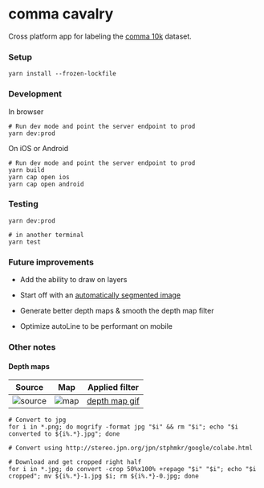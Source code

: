 # comma cavalry

Cross platform app for labeling the [comma 10k](https://github.com/commaai/comma10k) dataset.

### Setup

```
yarn install --frozen-lockfile
```

### Development

In browser 

```
# Run dev mode and point the server endpoint to prod
yarn dev:prod 
```

On iOS or Android

```
# Run dev mode and point the server endpoint to prod
yarn build
yarn cap open ios 
yarn cap open android
```

### Testing

```
yarn dev:prod

# in another terminal
yarn test
```

### Future improvements

* Add the ability to draw on layers

* Start off with an [automatically segmented image](https://colab.research.google.com/github/lexfridman/mit-deep-learning/blob/master/tutorial_driving_scene_segmentation/tutorial_driving_scene_segmentation.ipynb)

* Generate better depth maps & smooth the depth map filter

* Optimize autoLine to be performant on mobile

### Other notes

#### Depth maps

Source | Map | Applied filter
:-------------:|:------------:|:-------------------------:
![source](https://raw.githubusercontent.com/commaai/comma10k/master/imgs/3917_b5e785c1fc446ed0_2018-06-18--08-35-24_12_1005.png)  |  ![map](https://ik.imagekit.io/ollopa/3917_b5e785c1fc446ed0_2018-06-18--08-35-24_12_1005_22oJYOoXu.jpg) |  [depth map gif](https://github.com/kierangilliam/comma-cavalry-client/raw/master/.github/depth-map.gif)


```
# Convert to jpg
for i in *.png; do mogrify -format jpg "$i" && rm "$i"; echo "$i converted to ${i%.*}.jpg"; done

# Convert using http://stereo.jpn.org/jpn/stphmkr/google/colabe.html

# Download and get cropped right half
for i in *.jpg; do convert -crop 50%x100% +repage "$i" "$i"; echo "$i cropped"; mv ${i%.*}-1.jpg $i; rm ${i%.*}-0.jpg; done
```
